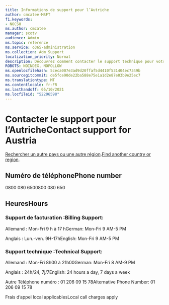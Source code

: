 ```yaml
---
title: Informations de support pour l’Autriche
author: cmcatee-MSFT
f1.keywords:
- NOCSH
ms.author: cmcatee
manager: scotv
audience: Admin
ms.topic: reference
ms.service: o365-administration
ms.collection: Adm_Support
localization_priority: Normal
description: Découvrez comment contacter le support technique pour votre pays ou région.
ROBOTS: NOINDEX, NOFOLLOW
ms.openlocfilehash: 5ceca007e3ad9d20ffaf5d4410f531404ec7349b
ms.sourcegitcommit: de5fce90de22ba588e75e1a1d2e87e03b9e25ec7
ms.translationtype: MT
ms.contentlocale: fr-FR
ms.lasthandoff: 05/10/2021
ms.locfileid: "52296598"
---
```

# <a name="contact-support-for-austria"></a><span data-ttu-id="8e146-103">Contacter le support pour l’Autriche</span><span class="sxs-lookup"><span data-stu-id="8e146-103">Contact support for Austria</span></span>

<span data-ttu-id="8e146-104">[Rechercher un autre pays ou une autre région](../../business-video/get-help-support.md).</span><span class="sxs-lookup"><span data-stu-id="8e146-104">[Find another country or region](../../business-video/get-help-support.md).</span></span>

## <a name="phone-number"></a><span data-ttu-id="8e146-105">Numéro de téléphone</span><span class="sxs-lookup"><span data-stu-id="8e146-105">Phone number</span></span>
<span data-ttu-id="8e146-106">0800 080 650</span><span class="sxs-lookup"><span data-stu-id="8e146-106">0800 080 650</span></span>

## <a name="hours"></a><span data-ttu-id="8e146-107">Heures</span><span class="sxs-lookup"><span data-stu-id="8e146-107">Hours</span></span>
### <a name="billing-support"></a><span data-ttu-id="8e146-108">Support de facturation :</span><span class="sxs-lookup"><span data-stu-id="8e146-108">Billing Support:</span></span>

<span data-ttu-id="8e146-109">Allemand : Mon-Fri 9 h à 17 h</span><span class="sxs-lookup"><span data-stu-id="8e146-109">German: Mon-Fri 9 AM-5 PM</span></span>

<span data-ttu-id="8e146-110">Anglais : Lun.-ven. 9H-17h</span><span class="sxs-lookup"><span data-stu-id="8e146-110">English: Mon-Fri 9 AM-5 PM</span></span>

### <a name="technical-support"></a><span data-ttu-id="8e146-111">Support technique :</span><span class="sxs-lookup"><span data-stu-id="8e146-111">Technical Support:</span></span>

<span data-ttu-id="8e146-112">Allemand : Mon-Fri 8h00 à 21h00</span><span class="sxs-lookup"><span data-stu-id="8e146-112">German: Mon-Fri 8 AM-9 PM</span></span>

<span data-ttu-id="8e146-113">Anglais : 24h/24, 7j/7</span><span class="sxs-lookup"><span data-stu-id="8e146-113">English: 24 hours a day, 7 days a week</span></span>

<span data-ttu-id="8e146-114">Autre Téléphone numéro : 01 206 09 15 78</span><span class="sxs-lookup"><span data-stu-id="8e146-114">Alternative Phone Number: 01 206 09 15 78</span></span>

<span data-ttu-id="8e146-115">Frais d’appel local applicables</span><span class="sxs-lookup"><span data-stu-id="8e146-115">Local call charges apply</span></span>
